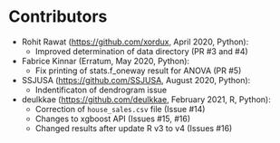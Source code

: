 # Contributors

* Rohit Rawat (https://github.com/xordux, April 2020, Python): 
  * Improved determination of data directory (PR #3 and #4)
* Fabrice Kinnar (Erratum, May 2020, Python):
  * Fix printing of stats.f_oneway result for ANOVA (PR #5)
* SSJUSA (https://github.com/SSJUSA, August 2020, Python):
  * Indentificaton of dendrogram issue
* deulkkae (https://github.com/deulkkae, February 2021, R, Python):
  * Correction of `house_sales.csv` file (Issue #14)
  * Changes to xgboost API (Issues #15, #16)
  * Changed results after update R v3 to v4 (Issues #16)
